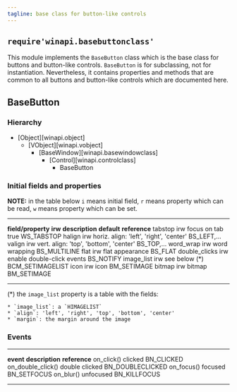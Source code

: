 ```yaml
---
tagline: base class for button-like controls
---
```


## `require'winapi.basebuttonclass'`

This module implements the `BaseButton` class which is the base class
for buttons and button-like controls. `BaseButton` is for subclassing,
not for instantiation. Nevertheless, it contains properties and methods
that are common to all buttons and button-like controls which are
documented here.

## BaseButton

### Hierarchy

* [Object][winapi.object]
	* [VObject][winapi.vobject]
		* [BaseWindow][winapi.basewindowclass]
			* [Control][winapi.controlclass]
				* BaseButton

### Initial fields and properties

__NOTE:__ in the table below `i` means initial field, `r` means property
which can be read, `w` means property which can be set.

----------------------- -------- ----------------------------------------- -------------- ---------------------
__field/property__		__irw__	__description__									__default__		__reference__
tabstop						irw		focus on tab										true				WS_TABSTOP
halign						irw		horiz. align: 'left', 'right', 'center'						BS_LEFT,...
valign 						irw		vert. align: 'top', 'bottom', 'center'							BS_TOP,...
word_wrap					irw		word wrapping															BS_MULTILINE
flat							irw		flat appearance														BS_FLAT
double_clicks				irw		enable double-click events											BS_NOTIFY
image_list					irw		see below (*)															BCM_SETIMAGELIST
icon							irw		icon																		BM_SETIMAGE
bitmap						irw		bitmap																	BM_SETIMAGE
----------------------- -------- ----------------------------------------- -------------- ---------------------

(*) the `image_list` property is a table with the fields:

	* `image_list`: a `HIMAGELIST`
	* `align`: 'left', 'right', 'top', 'bottom', 'center'
	* `margin`: the margin around the image


### Events

-------------------------------- -------------------------------------------- ----------------------
__event__								__description__										__reference__
on_click()								clicked													BN_CLICKED
on_double_click()						double clicked											BN_DOUBLECLICKED
on_focus()								focused													BN_SETFOCUS
on_blur()								unfocused												BN_KILLFOCUS
--------------------------------	-------------------------------------------- ---------------------

